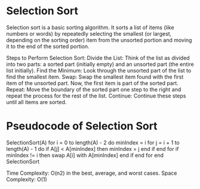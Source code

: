 # Selection Sort
Selection sort is a basic sorting algorithm. It sorts a list of items (like numbers or words) by repeatedly selecting the smallest (or largest, depending on the sorting order) item from the unsorted portion and moving it to the end of the sorted portion.

Steps to Perform Selection Sort:
Divide the List: Think of the list as divided into two parts: a sorted part (initially empty) and an unsorted part (the entire list initially).
Find the Minimum: Look through the unsorted part of the list to find the smallest item.
Swap: Swap the smallest item found with the first item of the unsorted part. Now, the first item is part of the sorted part.
Repeat: Move the boundary of the sorted part one step to the right and repeat the process for the rest of the list.
Continue: Continue these steps until all items are sorted.

# Pseudocode of Selection Sort
SelectionSort(A)
    for i = 0 to length(A) - 2 do
        minIndex = i
        for j = i + 1 to length(A) - 1 do
            if A[j] < A[minIndex] then
                minIndex = j
            end if
        end for
        if minIndex != i then
            swap A[i] with A[minIndex]
        end if
    end for
end SelectionSort

Time Complexity: O(n2) in the best, average, and worst cases.
Space Complexity: O(1)
